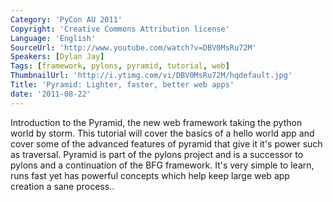 ```yaml
---
Category: 'PyCon AU 2011'
Copyright: 'Creative Commons Attribution license'
Language: 'English'
SourceUrl: 'http://www.youtube.com/watch?v=DBV0MsRu72M'
Speakers: [Dylan Jay]
Tags: [framework, pylons, pyramid, tutorial, web]
ThumbnailUrl: 'http://i.ytimg.com/vi/DBV0MsRu72M/hqdefault.jpg'
Title: 'Pyramid: Lighter, faster, better web apps'
date: '2011-08-22'
---
```

Introduction to the Pyramid, the new web framework taking the python world by
storm. This tutorial will cover the basics of a hello world app and cover some
of the advanced features of pyramid that give it it's power such as traversal.
Pyramid is part of the pylons project and is a successor to pylons and a
continuation of the BFG framework. It's very simple to learn, runs fast yet
has powerful concepts which help keep large web app creation a sane process..

